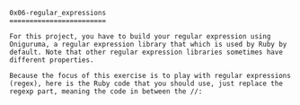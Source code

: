 	0x06-regular_expressions
	========================

	For this project, you have to build your regular expression using Oniguruma, a regular expression library that which is used by Ruby by default. Note that other regular expression libraries sometimes have different properties.

	Because the focus of this exercise is to play with regular expressions (regex), here is the Ruby code that you should use, just replace the regexp part, meaning the code in between the //:
